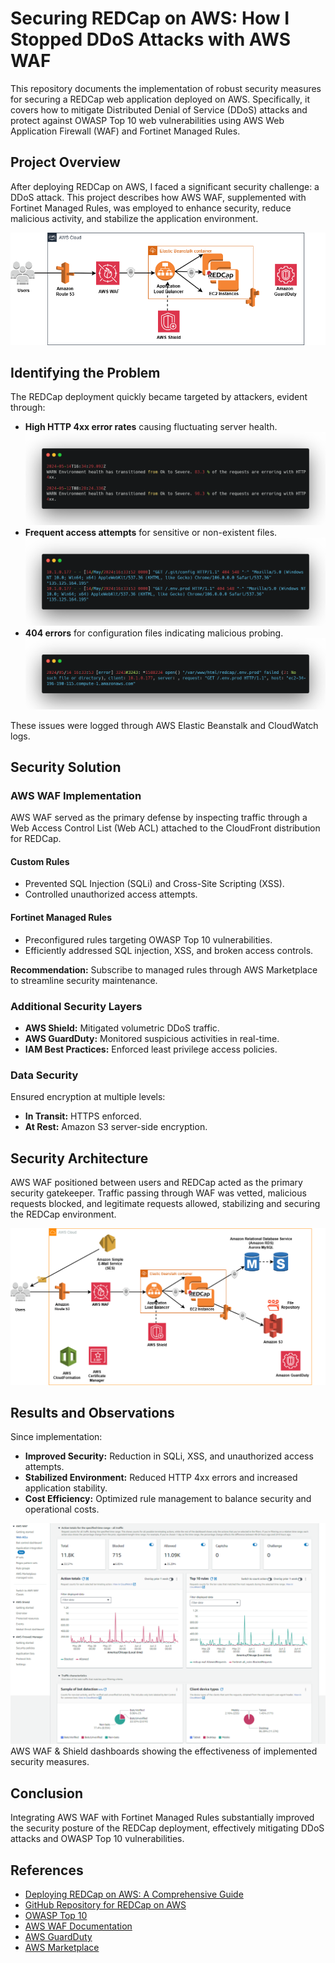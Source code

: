 # Securing REDCap on AWS: How I Stopped DDoS Attacks with AWS WAF

This repository documents the implementation of robust security measures for securing a REDCap web application deployed on AWS. Specifically, it covers how to mitigate Distributed Denial of Service (DDoS) attacks and protect against OWASP Top 10 web vulnerabilities using AWS Web Application Firewall (WAF) and Fortinet Managed Rules.

## Project Overview

After deploying REDCap on AWS, I faced a significant security challenge: a DDoS attack. This project describes how AWS WAF, supplemented with Fortinet Managed Rules, was employed to enhance security, reduce malicious activity, and stabilize the application environment.

![Elastic Dashboard](images/AWS_WAF_diagram.png)
## Identifying the Problem

The REDCap deployment quickly became targeted by attackers, evident through:
- **High HTTP 4xx error rates** causing fluctuating server health.
 ![Elastic Dashboard](images/HTTP_4xx_Errors.png) 
- **Frequent access attempts** for sensitive or non-existent files.
  ![Elastic Dashboard](images/Frequent_Requests.png)
- **404 errors** for configuration files indicating malicious probing.
  ![Elastic Dashboard](images/404_Errors.png)

These issues were logged through AWS Elastic Beanstalk and CloudWatch logs.

## Security Solution

### AWS WAF Implementation

AWS WAF served as the primary defense by inspecting traffic through a Web Access Control List (Web ACL) attached to the CloudFront distribution for REDCap.

#### Custom Rules
- Prevented SQL Injection (SQLi) and Cross-Site Scripting (XSS).
- Controlled unauthorized access attempts.

#### Fortinet Managed Rules
- Preconfigured rules targeting OWASP Top 10 vulnerabilities.
- Efficiently addressed SQL injection, XSS, and broken access controls.

**Recommendation:** Subscribe to managed rules through AWS Marketplace to streamline security maintenance.

### Additional Security Layers
- **AWS Shield:** Mitigated volumetric DDoS traffic.
- **AWS GuardDuty:** Monitored suspicious activities in real-time.
- **IAM Best Practices:** Enforced least privilege access policies.

### Data Security
Ensured encryption at multiple levels:
- **In Transit:** HTTPS enforced.
- **At Rest:** Amazon S3 server-side encryption.

## Security Architecture
AWS WAF positioned between users and REDCap acted as the primary security gatekeeper. Traffic passing through WAF was vetted, malicious requests blocked, and legitimate requests allowed, stabilizing and securing the REDCap environment.

![Elastic Dashboard](images/AWS_architecture.png) 

## Results and Observations
Since implementation:
- **Improved Security:** Reduction in SQLi, XSS, and unauthorized access attempts.
- **Stabilized Environment:** Reduced HTTP 4xx errors and increased application stability.
- **Cost Efficiency:** Optimized rule management to balance security and operational costs.
  
![Elastic Dashboard](images/AWS_Security_Console.png)
AWS WAF & Shield dashboards showing the effectiveness of implemented security measures.

## Conclusion
Integrating AWS WAF with Fortinet Managed Rules substantially improved the security posture of the REDCap deployment, effectively mitigating DDoS attacks and OWASP Top 10 vulnerabilities.

## References
- [Deploying REDCap on AWS: A Comprehensive Guide](https://medium.com/@chalithah/https://medium.com/@chalithah/deploying-redcap-research-electronic-data-capture-on-amazon-web-servers-aws-ac67f46d69ac)
- [GitHub Repository for REDCap on AWS](https://github.com/chalithah/redcap-aws-cloudformation)
- [OWASP Top 10](https://owasp.org/www-project-top-ten/)
- [AWS WAF Documentation](https://docs.aws.amazon.com/waf/latest/developerguide/)
- [AWS GuardDuty](https://aws.amazon.com/guardduty/)
- [AWS Marketplace](https://aws.amazon.com/marketplace/)

